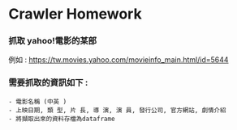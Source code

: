 # Crawler Homework

### 抓取 yahoo!電影的某部
例如 : https://tw.movies.yahoo.com/movieinfo_main.html/id=5644

### 需要抓取的資訊如下 :
    - 電影名稱 (中英 )
    - 上映日期, 類 型, 片 長, 導 演, 演 員, 發行公司, 官方網站, 劇情介紹
    - 將擷取出來的資料存檔為dataframe